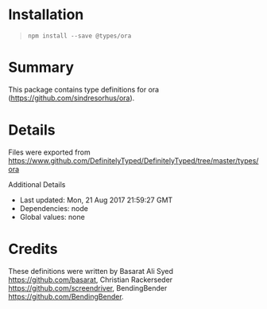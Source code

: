 # Installation
> `npm install --save @types/ora`

# Summary
This package contains type definitions for ora (https://github.com/sindresorhus/ora).

# Details
Files were exported from https://www.github.com/DefinitelyTyped/DefinitelyTyped/tree/master/types/ora

Additional Details
 * Last updated: Mon, 21 Aug 2017 21:59:27 GMT
 * Dependencies: node
 * Global values: none

# Credits
These definitions were written by Basarat Ali Syed <https://github.com/basarat>, Christian Rackerseder <https://github.com/screendriver>, BendingBender <https://github.com/BendingBender>.
